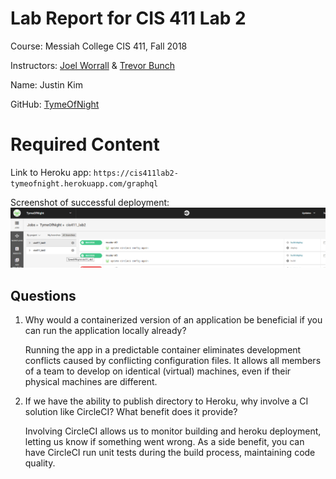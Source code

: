 # Lab Report for CIS 411 Lab 2
Course: Messiah College CIS 411, Fall 2018

Instructors: [Joel Worrall](https://github.com/tangollama) & [Trevor Bunch](https://github.com/trevordbunch)

Name: Justin Kim

GitHub: [TymeOfNight](https://github.com/TymeOfNight)

# Required Content

Link to Heroku app: ```https://cis411lab2-tymeofnight.herokuapp.com/graphql```

Screenshot of successful deployment: ![Deployment on CircleCI](./assets/SuccessfulDeployment.png)

## Questions

1. Why would a containerized version of an application be beneficial if you can run the application locally already?

    Running the app in a predictable container eliminates development conflicts caused by conflicting configuration files.  It allows all members of a team to develop on identical (virtual) machines, even if their physical machines are different.

2. If we have the ability to publish directory to Heroku, why involve a CI solution like CircleCI? What benefit does it provide?

    Involving CircleCI allows us to monitor building and heroku deployment, letting us know if something went wrong.  As a side benefit, you can have CircleCI run unit tests during the build process, maintaining code quality.